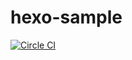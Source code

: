 # hexo-sample

[![Circle CI](https://circleci.com/gh/ryunosukef/hexo-sample/tree/master.svg?style=svg)](https://circleci.com/gh/ryunosukef/hexo-sample/tree/master)
